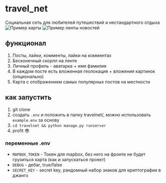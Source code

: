 # travel_net
Социальная сеть для любителей путешествий и нестандартного отдыха
![Пример карты](map_example.png)
![Пример ленты новостей](posts_example.png)

## функционал
1. Посты, лайки, комменты, лайки на комментах
2. Бесконечный скорлл на ленте
3. Личный профиль - аватарка + имя фамилия
4. В каждом посте есть вложенная геолокация + вложения картинок (опционально)
5. Карта с отображением самых популярных постов на местности

## как запустить 
1. git clone
2. создать `.env` и положить в папку travelnet/, можно использовать `example.env` за основу
3. `cd travelnet && python manage.py runserver`
4. profit 😎

### переменные .env 
- `MAPBOX_TOKEN` - Токен для mapbox, без него на фронте не будет грузиться карта (как и запускаться проект)
- `DEBUG` - дебаг, true/false
- `SECRET_KEY` - secret key, рандомный набор знаков для криптографии в джанго

